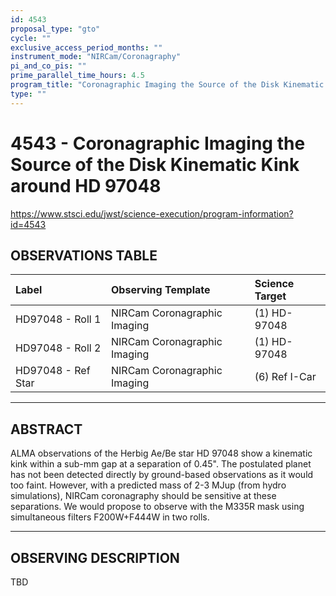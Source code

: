 ```yaml
---
id: 4543
proposal_type: "gto"
cycle: ""
exclusive_access_period_months: ""
instrument_mode: "NIRCam/Coronagraphy"
pi_and_co_pis: ""
prime_parallel_time_hours: 4.5
program_title: "Coronagraphic Imaging the Source of the Disk Kinematic Kink around HD 97048"
type: ""
---
```

# 4543 - Coronagraphic Imaging the Source of the Disk Kinematic Kink around HD 97048
https://www.stsci.edu/jwst/science-execution/program-information?id=4543
## OBSERVATIONS TABLE
| Label                  | Observing Template              | Science Target  |
| :--------------------- | :------------------------------ | :-------------- |
| HD97048 - Roll 1       | NIRCam Coronagraphic Imaging    | (1) HD-97048    |
| HD97048 - Roll 2       | NIRCam Coronagraphic Imaging    | (1) HD-97048    |
| HD97048 - Ref Star     | NIRCam Coronagraphic Imaging    | (6) Ref I-Car   |

---

## ABSTRACT

ALMA observations of the Herbig Ae/Be star HD 97048 show a kinematic kink within a sub-mm gap at a separation of 0.45". The postulated planet has not been detected directly by ground-based observations as it would too faint. However, with a predicted mass of 2-3 MJup (from hydro simulations), NIRCam coronagraphy should be sensitive at these separations. We would propose to observe with the M335R mask using simultaneous filters F200W+F444W in two rolls.

---

## OBSERVING DESCRIPTION

TBD